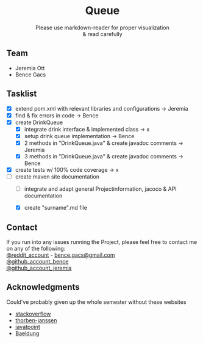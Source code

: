 <h1 align="center">Queue</h1>
<p align="center">
Please use markdown-reader for proper visualization <br>
& read carefully
<br />
</p>


## Team

* Jeremia Ott
* Bence Gacs

## Tasklist

- [x] extend pom.xml with relevant libraries and configurations -> Jeremia
- [x] find & fix errors in code -> Bence
- [x] create DrinkQueue
  - [x] integrate drink interface & implemented class -> x
  - [x] setup drink queue implementation -> Bence
  - [x] 2 methods in "DrinkQueue.java" & create javadoc comments -> Jeremia
  - [x] 3 methods in "DrinkQueue.java" & create javadoc comments -> Bence
- [x] create tests w/ 100% code coverage -> x
- [ ] create maven site documentation 
  - [ ] integrate and adapt general Projectinformation, jacoco & API documentation
  - [x] create "surname".md file



## Contact
If you run into any issues running the Project, please feel free to contact me on any of the following: <br>
[@reddit_account](https://www.reddit.com/user/bob_the_banannna/) - bence.gacs@gmail.com <br>
[@github_account_bence](https://github.com/billgec) <br>
[@github_account_jeremia](https://github.com/Jeremia-Ott)


## Acknowledgments
Could've probably given up the whole semester without these websites

* [stackoverflow](https://stackoverflow.com/)
* [thorben-janssen](https://thorben-janssen.com/)
* [javatpoint](https://www.javatpoint.com/)
* [Baeldung](https://www.baeldung.com/)